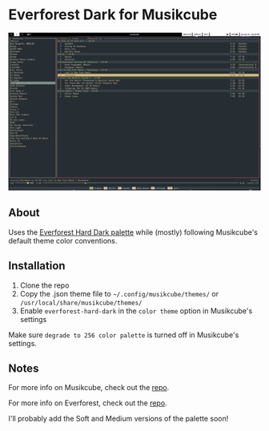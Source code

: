 # Everforest Dark for Musikcube

![screenshot](https://github.com/5ubie/musikcube-everforest-dark/blob/main/assets/musikcube.png?raw=true)

## About
Uses the [Everforest Hard Dark palette](https://github.com/sainnhe/everforest/blob/master/palette.md) while (mostly) following Musikcube's default theme color conventions.

## Installation
1. Clone the repo
2. Copy the .json theme file to `~/.config/musikcube/themes/` or `/usr/local/share/musikcube/themes/`
3. Enable `everforest-hard-dark` in the `color theme` option in Musikcube's settings

Make sure `degrade to 256 color palette` is turned off in Musikcube's settings.

## Notes
For more info on Musikcube, check out the [repo](https://github.com/clangen/musikcube).

For more info on Everforest, check out the [repo](https://github.com/sainnhe/everforest).

I'll probably add the Soft and Medium versions of the palette soon!
